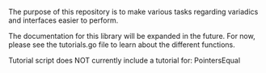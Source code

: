 The purpose of this repository is to make various tasks regarding variadics and interfaces easier to perform.

The documentation for this library will be expanded in the future.  For now, please see the tutorials.go file to learn about the different functions.

Tutorial script does NOT currently include a tutorial for: PointersEqual
